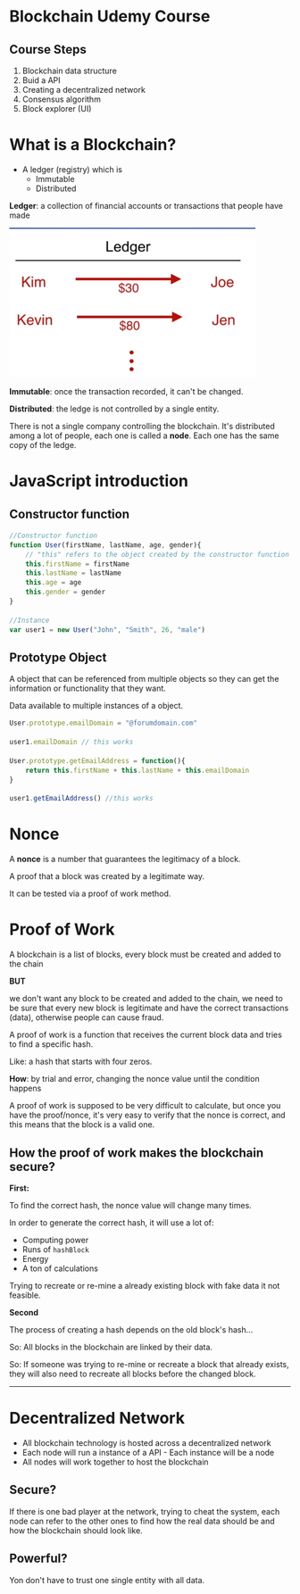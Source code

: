 # Blockchain Udemy Course

## Course Steps
1. Blockchain data structure
2. Buid a API
3. Creating a decentralized network
4. Consensus algorithm
5. Block explorer (UI)

#  What is a Blockchain?

* A ledger (registry) which is 
  * Immutable
  * Distributed



**Ledger**: a collection of financial accounts or transactions that people have made

![image-20191213181223692](notes.assets/image-20191213181223692.png)

**Immutable**: once the transaction recorded, it can't be changed.

**Distributed**: the ledge is not controlled by a single entity.

There is not a single company controlling the blockchain. It's distributed among a lot of people, each one is called a **node**. Each one has the same copy of the ledge.

# JavaScript introduction



## Constructor function

```js
//Constructor function
function User(firstName, lastName, age, gender){
	// "this" refers to the object created by the constructor function
    this.firstName = firstName
	this.lastName = lastName
	this.age = age
	this.gender = gender
}

//Instance
var user1 = new User("John", "Smith", 26, "male")
```



## Prototype Object

A object that can be referenced from multiple objects so they can get the information or functionality that they want.

Data available to multiple instances of a object. 

```js
User.prototype.emailDomain = "@forumdomain.com"

user1.emailDomain // this works

User.prototype.getEmailAddress = function(){
    return this.firstName + this.lastName + this.emailDomain
}

user1.getEmailAddress() //this works
```

# Nonce

A **nonce** is a number that guarantees the legitimacy of a block.

A proof that a block was created by a legitimate way.

It can be tested via a proof of  work method.

# Proof of Work

A blockchain is a list of blocks, every block must be created and added to the chain

**BUT**

we don't want any block to be created and added to the chain, we need to be sure that every new block is legitimate and have the correct transactions (data), otherwise people can cause fraud.

A proof of work is a function that receives the current block data and tries to  find a specific hash.

Like: a hash that starts with four zeros.

**How**: by trial and error, changing the nonce value until the condition happens



A proof of work is supposed to be very difficult to calculate, but once you have the proof/nonce, it's very easy to verify that the nonce is correct, and this means that the block is a valid one.





## How the proof of work makes the blockchain secure?

**First:**

To find the correct hash, the nonce value will change many times. 

In order to generate the correct hash, it will use a lot of:

* Computing power
* Runs of `hashBlock`
* Energy
* A ton of calculations

Trying to recreate or re-mine a already existing block with fake data it not feasible.



 **Second**

The process of creating a hash depends on the old block's hash...

So: All blocks in the blockchain  are linked by their data.

So: If someone was trying to re-mine or recreate a block that already exists, they will also need to recreate all blocks before the changed block.

-----



# Decentralized Network

* All blockchain technology is hosted across a decentralized network
* Each node will run a instance of a API - Each instance will be a node
* All nodes will work together to host the blockchain 



## Secure?

If there is one bad player at the network, trying to cheat the system, each node can refer to the other ones to find how the real data should be and how the blockchain should look like.

## Powerful?

Yon don't have to trust one single entity with all data.







